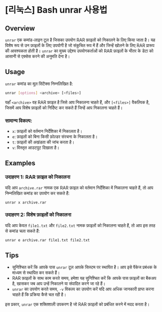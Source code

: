 # [리눅스] Bash unrar 사용법

## Overview
`unrar` एक कमांड-लाइन टूल है जिसका उपयोग RAR फ़ाइलों को निकालने के लिए किया जाता है। यह विशेष रूप से उन फ़ाइलों के लिए उपयोगी है जो संकुचित रूप में हैं और जिन्हें खोलने के लिए RAR प्रारूप की आवश्यकता होती है। `unrar` का मुख्य उद्देश्य उपयोगकर्ताओं को RAR फ़ाइलों के भीतर के डेटा को आसानी से एक्सेस करने की अनुमति देना है।

## Usage
`unrar` कमांड का मूल सिंटैक्स निम्नलिखित है:

```bash
unrar [options] <archive> [<files>]
```

यहाँ `<archive>` वह RAR फ़ाइल है जिसे आप निकालना चाहते हैं, और `[<files>]` वैकल्पिक है, जिसमें आप विशेष फ़ाइलों को निर्दिष्ट कर सकते हैं जिन्हें आप निकालना चाहते हैं।

### सामान्य विकल्प:
- `x`: फ़ाइलों को वर्तमान निर्देशिका में निकालता है।
- `e`: फ़ाइलों को बिना किसी फ़ोल्डर संरचना के निकालता है।
- `t`: फ़ाइलों की अखंडता की जांच करता है।
- `v`: विस्तृत आउटपुट दिखाता है।

## Examples
### उदाहरण 1: RAR फ़ाइल को निकालना
यदि आप `archive.rar` नामक एक RAR फ़ाइल को वर्तमान निर्देशिका में निकालना चाहते हैं, तो आप निम्नलिखित कमांड का उपयोग कर सकते हैं:

```bash
unrar x archive.rar
```

### उदाहरण 2: विशेष फ़ाइलों को निकालना
यदि आप केवल `file1.txt` और `file2.txt` नामक फ़ाइलों को निकालना चाहते हैं, तो आप इस तरह से कमांड चला सकते हैं:

```bash
unrar e archive.rar file1.txt file2.txt
```

## Tips
- सुनिश्चित करें कि आपके पास `unrar` टूल आपके सिस्टम पर स्थापित है। आप इसे पैकेज प्रबंधक के माध्यम से स्थापित कर सकते हैं।
- RAR फ़ाइलों के साथ काम करते समय, हमेशा यह सुनिश्चित करें कि आपके पास फ़ाइलों का बैकअप है, खासकर जब आप उन्हें निकालने या संपादित करने जा रहे हैं।
- `unrar` का उपयोग करते समय, `-v` विकल्प का उपयोग करें यदि आप अधिक जानकारी प्राप्त करना चाहते हैं कि प्रक्रिया कैसे चल रही है। 

इस प्रकार, `unrar` एक शक्तिशाली उपकरण है जो RAR फ़ाइलों को प्रबंधित करने में मदद करता है।